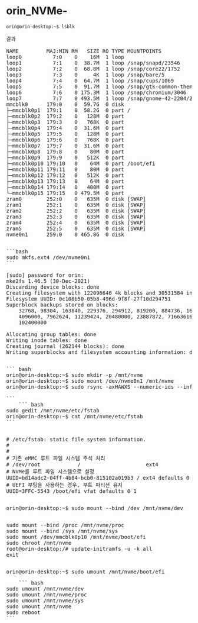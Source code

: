 # orin_NVMe-


```bash
orin@orin-desktop:~$ lsblk

```


<pre>결과
	
NAME         MAJ:MIN RM   SIZE RO TYPE MOUNTPOINTS
loop0          7:0    0    16M  1 loop 
loop1          7:1    0  38.7M  1 loop /snap/snapd/23546
loop2          7:2    0  68.8M  1 loop /snap/core22/1752
loop3          7:3    0     4K  1 loop /snap/bare/5
loop4          7:4    0  64.7M  1 loop /snap/cups/1069
loop5          7:5    0  91.7M  1 loop /snap/gtk-common-themes/1535
loop6          7:6    0 175.3M  1 loop /snap/chromium/3046
loop7          7:7    0 493.5M  1 loop /snap/gnome-42-2204/201
mmcblk0      179:0    0  59.7G  0 disk 
├─mmcblk0p1  179:1    0  58.2G  0 part /
├─mmcblk0p2  179:2    0   128M  0 part 
├─mmcblk0p3  179:3    0   768K  0 part 
├─mmcblk0p4  179:4    0  31.6M  0 part 
├─mmcblk0p5  179:5    0   128M  0 part 
├─mmcblk0p6  179:6    0   768K  0 part 
├─mmcblk0p7  179:7    0  31.6M  0 part 
├─mmcblk0p8  179:8    0    80M  0 part 
├─mmcblk0p9  179:9    0   512K  0 part 
├─mmcblk0p10 179:10   0    64M  0 part /boot/efi
├─mmcblk0p11 179:11   0    80M  0 part 
├─mmcblk0p12 179:12   0   512K  0 part 
├─mmcblk0p13 179:13   0    64M  0 part 
├─mmcblk0p14 179:14   0   400M  0 part 
└─mmcblk0p15 179:15   0 479.5M  0 part 
zram0        252:0    0   635M  0 disk [SWAP]
zram1        252:1    0   635M  0 disk [SWAP]
zram2        252:2    0   635M  0 disk [SWAP]
zram3        252:3    0   635M  0 disk [SWAP]
zram4        252:4    0   635M  0 disk [SWAP]
zram5        252:5    0   635M  0 disk [SWAP]
nvme0n1      259:0    0 465.8G  0 disk 
<pre>
	
```bash
sudo mkfs.ext4 /dev/nvme0n1
```

[sudo] password for orin: 
mke2fs 1.46.5 (30-Dec-2021)
Discarding device blocks: done                            
Creating filesystem with 122096646 4k blocks and 30531584 inodes
Filesystem UUID: 0c108b50-05b8-496d-9f8f-27f10d294751
Superblock backups stored on blocks: 
	32768, 98304, 163840, 229376, 294912, 819200, 884736, 1605632, 2654208, 
	4096000, 7962624, 11239424, 20480000, 23887872, 71663616, 78675968, 
	102400000

Allocating group tables: done                            
Writing inode tables: done                            
Creating journal (262144 blocks): done
Writing superblocks and filesystem accounting information: done     
<pre>
	
``` bash
orin@orin-desktop:~$ sudo mkdir -p /mnt/nvme
orin@orin-desktop:~$ sudo mount /dev/nvme0n1 /mnt/nvme
orin@orin-desktop:~$ sudo rsync -axHAWXS --numeric-ids --info=progress2 / /mnt/nvme

```
	``` bash
sudo gedit /mnt/nvme/etc/fstab
orin@orin-desktop:~$ cat /mnt/nvme/etc/fstab
```
	<pre>
# /etc/fstab: static file system information.
#
# <file system> <mount point> <type> <options> <dump> <pass>
# 기존 eMMC 루트 파일 시스템 주석 처리
# /dev/root            /                     ext4           defaults                                     0 1
# NVMe를 루트 파일 시스템으로 설정
UUID=bd14adc2-04ff-4b84-bcb0-815102a019b3 / ext4 defaults 0 1
# UEFI 부팅을 사용하는 경우, 부트 파티션 유지
UUID=3FFC-5543 /boot/efi vfat defaults 0 1
<pre>
	
orin@orin-desktop:~$ sudo mount --bind /dev /mnt/nvme/dev

<pre>
sudo mount --bind /proc /mnt/nvme/proc
sudo mount --bind /sys /mnt/nvme/sys
sudo mount /dev/mmcblk0p10 /mnt/nvme/boot/efi
sudo chroot /mnt/nvme
root@orin-desktop:/# update-initramfs -u -k all
exit
<pre>

orin@orin-desktop:~$ sudo umount /mnt/nvme/boot/efi
<pre>
	``` bash
sudo umount /mnt/nvme/dev
sudo umount /mnt/nvme/proc
sudo umount /mnt/nvme/sys
sudo umount /mnt/nvme
sudo reboot
```


